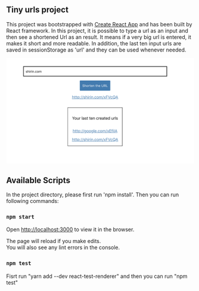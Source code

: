 ## Tiny urls project

This project was bootstrapped with [Create React App](https://github.com/facebook/create-react-app) and has been built by React framework.
In this project, it is possible to type a url as an input and then see a shortened Url as an result. It means if a very big url is entered, it makes it short and more readable. In addition, the last ten input urls are saved in sessionStorage as 'url' and they can be used whenever needed.

![TinyUrls](images/tinyUrlView.png)

## Available Scripts

In the project directory, please first run 'npm install'. Then you can run following commands:

### `npm start`

Open [http://localhost:3000](http://localhost:3000) to view it in the browser.

The page will reload if you make edits.<br>
You will also see any lint errors in the console.

### `npm test`

Fisrt run "yarn add --dev react-test-renderer" and then you can run "npm test"
